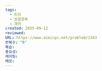 ```yaml
---
tags:
  - 트리
  - 분할정복
  - 재귀
created: 2025-09-12
reviewed:
URL: https://www.acmicpc.net/problem/2263
반복수: "0"
복습:
중요성:
레이팅:
메모:
---
```

